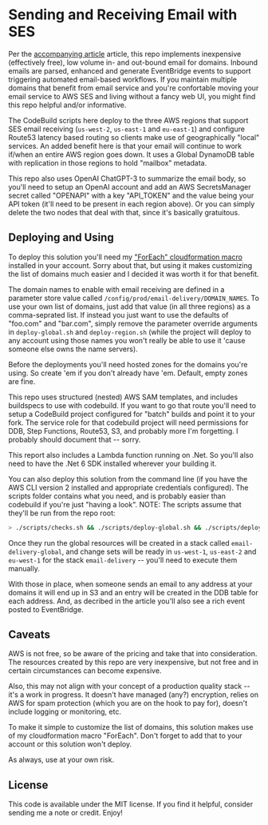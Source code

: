 # Sending and Receiving Email with SES

Per the [accompanying article](https://medium.com/@lee.harding/how-to-be-an-email-deadbeat-b3e4071ef600) article, this repo implements inexpensive (effectively free), low volume in- and out-bound email for domains. Inbound emails are parsed, enhanced and generate EventBridge events to support triggering automated email-based workflows. If you maintain multiple domains that benefit from email service and you're confortable moving your email service to AWS SES and living without a fancy web UI, you might find this repo helpful and/or informative.

The CodeBuild scripts here deploy to the three AWS regions that support SES email receiving (`us-west-2`, `us-east-1` and `eu-east-1`) and configure Route53 latency based routing so clients make use of geographically "local" services. An added benefit here is that your email will continue to work if/when an entire AWS region goes down. It uses a Global DynamoDB table with replication in those regions to hold "mailbox" metadata.

This repo also uses OpenAI ChatGPT-3 to summarize the email body, so you'll need to setup an OpenAI account and add an AWS SecretsManager secret called "OPENAPI" with a key "API_TOKEN" and the value being your API token (it'll need to be present in each region above). Or you can simply delete the two nodes that deal with that, since it's basically gratuitous. 

## Deploying and Using

To deploy this solution you'll need my ["ForEach" cloudformation macro](https://github.com/mlhpdx/cloudformation-macros) installed in your account.  Sorry about that, but using it makes customizing the list of domains much easier and I decided it was worth it for that benefit.

The domain names to enable with email receiving are defined in a parameter store value called `/config/prod/email-delivery/DOMAIN_NAMES`. To use your own list of domains, just add that value (in all three regions) as a comma-seprated list.  If instead you just want to use the defaults of "foo.com" and "bar.com", simply remove the parameter override arguments in `deploy-global.sh` and `deploy-region.sh` (while the project will deploy to any account using those names you won't really be able to use it 'cause someone else owns the name servers).  

Before the deployments you'll need hosted zones for the domains you're using. So create 'em if you don't already have 'em. Default, empty zones are fine.

This repo uses structured (nested) AWS SAM templates, and includes buildspecs to use with codebuild.  If you want to go that route you'll need to setup a CodeBuild project configured for "batch" builds and point it to your fork. The service role for that codebuild project will need permissions for DDB, Step Functions, Route53, S3, and probably more I'm forgetting.  I probably should document that -- sorry.

This report also includes a Lambda function running on .Net.  So you'll also need to have the .Net 6 SDK installed wherever your building it. 

You can also deploy this solution from the command line (if you have the AWS CLI version 2 installed and appropriate credentials configured). The scripts folder contains what you need, and is probably easier than codebuild if you're just "having a look". NOTE: The scripts assume that they'll be run from the repo root:

```bash
> ./scripts/checks.sh && ./scripts/deploy-global.sh && ./scripts/deploy-region.sh
```

Once they run the global resources will be created in a stack called `email-delivery-global`, and change sets will be ready in `us-west-1`, `us-east-2` and `eu-west-1` for the stack `email-delivery` -- you'll need to execute them manually.

With those in place, when someone sends an email to any address at your domains it will end up in S3 and an entry will be created in the DDB table for each address. And, as decribed in the article you'll also see a rich event posted to EventBridge.

## Caveats

AWS is not free, so be aware of the pricing and take that into consideration.  The resources created by this repo are very inexpensive, but not free and in certain circumstances can become expensive.  

Also, this may not align with your concept of a production quality stack -- it's a work in progress. It doesn't have managed (any?) encryption, relies on AWS for spam protection (which you are on the hook to pay for), doesn't include logging or monitoring, etc.  

To make it simple to customize the list of domains, this solution makes use of my cloudformation macro "ForEach". Don't forget to add that to your account or this solution won't deploy.

As always, use at your own risk.

## License

This code is available under the MIT license.  If you find it helpful, consider sending me a note or credit. Enjoy!